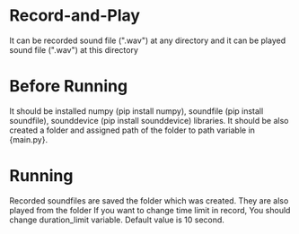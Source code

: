 # Record-and-Play
It can be recorded sound file (".wav") at any directory and it can be played sound file (".wav") at this directory

# Before Running
It should be installed numpy (pip install numpy), soundfile (pip install soundfile), sounddevice (pip install sounddevice) libraries.
It should be also created a folder and assigned path of the folder to path variable in {main.py}. 

# Running
Recorded soundfiles are saved the folder which was created. They are also played from the folder
If you want to change time limit in record, You should change duration_limit variable. Default value is 10 second.
